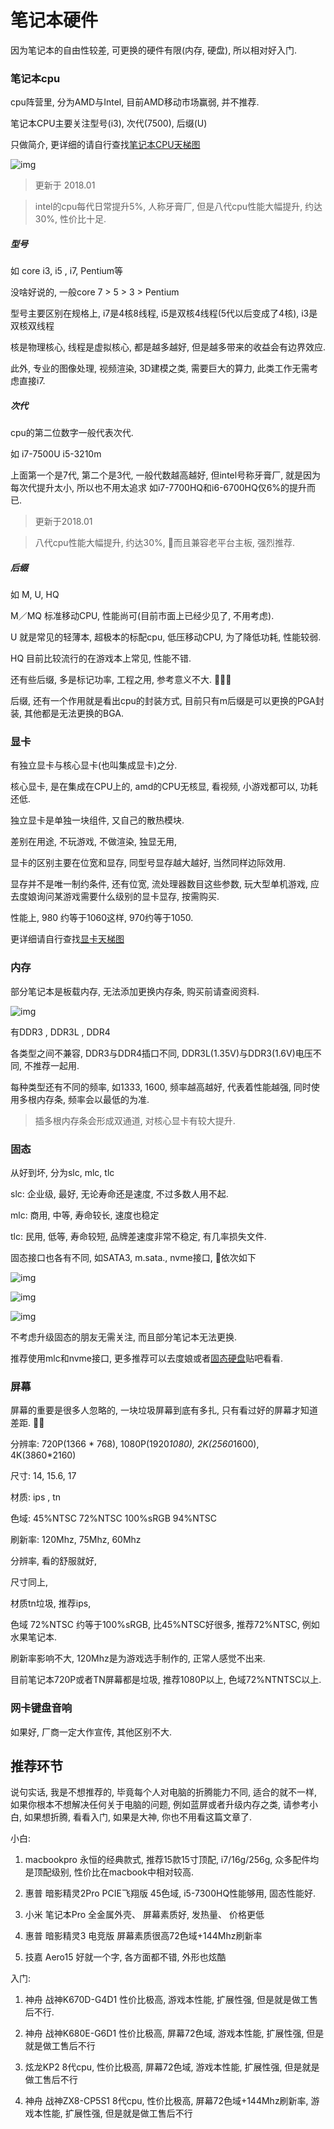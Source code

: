 # 笔记本硬件

因为笔记本的自由性较差, 可更换的硬件有限(内存, 硬盘), 所以相对好入门. 

### 笔记本cpu

cpu阵营里, 分为AMD与Intel, 目前AMD移动市场赢弱, 并不推荐. 

笔记本CPU主要关注型号(i3), 次代(7500), 后缀(U)

只做简介, 更详细的请自行查找[笔记本CPU天梯图](https://www.baidu.com/s?ie=utf-8&f=8&rsv_bp=0&rsv_idx=1&tn=baidu&wd=%E7%AC%94%E8%AE%B0%E6%9C%ACcpu%E5%A4%A9%E6%A2%AF%E5%9B%BE&rsv_pq=d7bb926f00009de1&rsv_t=5e07XyAGEyXqPDt%2BaipJOVo5%2BmoHdLhbITyx3X%2FmYI3iwKLPBjR5sHAN%2BZM&rqlang=cn&rsv_enter=1&rsv_sug3=12&rsv_sug1=11&rsv_sug7=100)

![img](../img/20171125001.png)

> 更新于 2018.01

> intel的cpu每代日常提升5%, 人称牙膏厂, 但是八代cpu性能大幅提升, 约达30%, 性价比十足. 

##### 型号

如 core i3, i5 , i7, Pentium等

没啥好说的, 一般core 7 > 5 > 3 > Pentium

型号主要区别在规格上, i7是4核8线程, i5是双核4线程(5代以后变成了4核), i3是双核双线程

核是物理核心, 线程是虚拟核心, 都是越多越好, 但是越多带来的收益会有边界效应. 

此外, 专业的图像处理, 视频渲染, 3D建模之类, 需要巨大的算力, 此类工作无需考虑直接i7. 

##### 次代

cpu的第二位数字一般代表次代. 

如 i7-7500U i5-3210m

上面第一个是7代, 第二个是3代, 一般代数越高越好, 但intel号称牙膏厂, 就是因为每次代提升太小, 所以也不用太追求
如i7-7700HQ和i6-6700HQ仅6%的提升而已. 

> 更新于2018.01

> 八代cpu性能大幅提升, 约达30%, 而且兼容老平台主板, 强烈推荐. 

##### 后缀

如 M, U, HQ

M／MQ 标准移动CPU, 性能尚可(目前市面上已经少见了, 不用考虑). 

U 就是常见的轻薄本, 超极本的标配cpu, 低压移动CPU, 为了降低功耗, 性能较弱. 

HQ 目前比较流行的在游戏本上常见, 性能不错. 

还有些后缀, 多是标记功率, 工程之用, 参考意义不大. 

后缀, 还有一个作用就是看出cpu的封装方式, 目前只有m后缀是可以更换的PGA封装, 其他都是无法更换的BGA. 

### 显卡

有独立显卡与核心显卡(也叫集成显卡)之分. 

核心显卡, 是在集成在CPU上的, amd的CPU无核显, 看视频, 小游戏都可以, 功耗还低. 

独立显卡是单独一块组件, 又自己的散热模块. 

差别在用途, 不玩游戏, 不做渲染, 独显无用, 

显卡的区别主要在位宽和显存, 同型号显存越大越好, 当然同样边际效用. 

显存并不是唯一制约条件, 还有位宽, 流处理器数目这些参数, 玩大型单机游戏, 应去度娘询问某游戏需要什么级别的显卡显存, 按需购买. 

性能上, 980 约等于1060这样, 970约等于1050. 

更详细请自行查找[显卡天梯图](https://www.baidu.com/s?ie=utf-8&f=8&rsv_bp=0&rsv_idx=1&tn=baidu&wd=%E6%98%BE%E5%8D%A1%E5%A4%A9%E6%A2%AF%E5%9B%BE&rsv_pq=bf33c61e0000d0eb&rsv_t=a595ALtk%2BzXClRtxRIiojp8gT7EvjHbruKrU5K2E4s7jxRIakPsImqLGO6g&rqlang=cn&rsv_enter=1&rsv_sug3=9&rsv_sug1=16&rsv_sug7=100)

### 内存

部分笔记本是板载内存, 无法添加更换内存条, 购买前请查阅资料. 

![img](../img/20171125002.png)

有DDR3 , DDR3L , DDR4

各类型之间不兼容, DDR3与DDR4插口不同, DDR3L(1.35V)与DDR3(1.6V)电压不同, 不推荐一起用. 

每种类型还有不同的频率, 如1333, 1600, 频率越高越好, 代表着性能越强, 同时使用多根内存条, 频率会以最低的为准. 

> 插多根内存条会形成双通道, 对核心显卡有较大提升. 

### 固态

从好到坏, 分为slc, mlc, tlc

slc: 企业级, 最好, 无论寿命还是速度, 不过多数人用不起. 

mlc: 商用, 中等, 寿命较长, 速度也稳定

tlc: 民用, 低等, 寿命较短, 品牌差速度非常不稳定, 有几率损失文件. 

固态接口也各有不同, 如SATA3, m.sata., nvme接口, 依次如下

![img](../img/20171125003.png)

![img](../img/20171125004.png)

![img](../img/20171125005.png)

不考虑升级固态的朋友无需关注, 而且部分笔记本无法更换. 

推荐使用mlc和nvme接口, 更多推荐可以去度娘或者[固态硬盘](http://tieba.baidu.com/f?kw=%E5%9B%BA%E6%80%81%E7%A1%AC%E7%9B%98)贴吧看看. 

### 屏幕

屏幕的重要是很多人忽略的, 一块垃圾屏幕到底有多扎, 只有看过好的屏幕才知道差距. 

分辨率: 720P(1366 * 768), 1080P(1920*1080), 2K(2560*1600), 4K(3860*2160)

尺寸: 14, 15.6, 17

材质: ips , tn

色域: 45%NTSC 72%NTSC 100%sRGB 94%NTSC

刷新率: 120Mhz, 75Mhz, 60Mhz

分辨率, 看的舒服就好, 

尺寸同上, 

材质tn垃圾, 推荐ips, 

色域 72%NTSC 约等于100%sRGB, 比45%NTSC好很多, 推荐72%NTSC, 例如水果笔记本. 

刷新率影响不大, 120Mhz是为游戏选手制作的, 正常人感觉不出来. 

目前笔记本720P或者TN屏幕都是垃圾, 推荐1080P以上, 色域72%NTNTSC以上. 

### 网卡键盘音响

如果好, 厂商一定大作宣传, 其他区别不大. 

## 推荐环节

说句实话, 我是不想推荐的, 毕竟每个人对电脑的折腾能力不同, 适合的就不一样, 如果你根本不想解决任何关于电脑的问题, 例如蓝屏或者升级内存之类, 请参考小白, 如果想折腾, 看看入门, 如果是大神, 你也不用看这篇文章了. 

小白: 

1. macbookpro 永恒的经典款式, 推荐15款15寸顶配, i7/16g/256g, 众多配件均是顶配级别, 性价比在macbook中相对较高. 

2. 惠普 暗影精灵2Pro PCIE飞翔版  45色域, i5-7300HQ性能够用, 固态性能好. 

3. 小米 笔记本Pro    全金属外壳、 屏幕素质好, 发热量、 价格更低

4. 惠普 暗影精灵3 电竞版   屏幕素质很高72色域+144Mhz刷新率

5. 技嘉 Aero15 好就一个字, 各方面都不错, 外形也炫酷

入门: 

1. 神舟 战神K670D-G4D1 性价比极高, 游戏本性能, 扩展性强, 但是就是做工售后不行. 

2. 神舟 战神K680E-G6D1  性价比极高, 屏幕72色域, 游戏本性能, 扩展性强, 但是就是做工售后不行

3. 炫龙KP2   8代cpu, 性价比极高, 屏幕72色域, 游戏本性能, 扩展性强, 但是就是做工售后不行

4. 神舟 战神ZX8-CP5S1  8代cpu, 性价比极高, 屏幕72色域+144Mhz刷新率, 游戏本性能, 扩展性强, 但是就是做工售后不行

